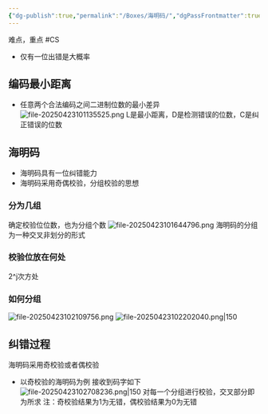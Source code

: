 ```yaml
---
{"dg-publish":true,"permalink":"/Boxes/海明码/","dgPassFrontmatter":true,"created":"2025-04-23T10:03:31.210+08:00","updated":"2025-05-17T11:15:16.593+08:00"}
---
```


难点，重点
#CS
- 仅有一位出错是大概率
## 编码最小距离
- 任意两个合法编码之间二进制位数的最小差异
![file-20250423101135525.png](/img/user/images/%E6%B5%B7%E6%98%8E%E7%A0%81/file-20250423101135525.png)
L是最小距离，D是检测错误的位数，C是纠正错误的位数
## 海明码
- 海明码具有一位纠错能力
- 海明码采用奇偶校验，分组校验的思想
### 分为几组
确定校验位位数，也为分组个数
![file-20250423101644796.png](/img/user/images/%E6%B5%B7%E6%98%8E%E7%A0%81/file-20250423101644796.png)
海明码的分组为一种交叉非划分的形式
### 校验位放在何处
2^j次方处
### 如何分组
![file-20250423102109756.png](/img/user/images/%E6%B5%B7%E6%98%8E%E7%A0%81/file-20250423102109756.png)
![file-20250423102202040.png|150](/img/user/images/%E6%B5%B7%E6%98%8E%E7%A0%81/file-20250423102202040.png)
## 纠错过程
海明码采用奇校验或者偶校验
- 以奇校验的海明码为例
接收到码字如下
![file-20250423102708236.png|150](/img/user/images/%E6%B5%B7%E6%98%8E%E7%A0%81/file-20250423102708236.png)
对每一个分组进行校验，交叉部分即为所求
注：奇校验结果为1为无错，偶校验结果为0为无错
